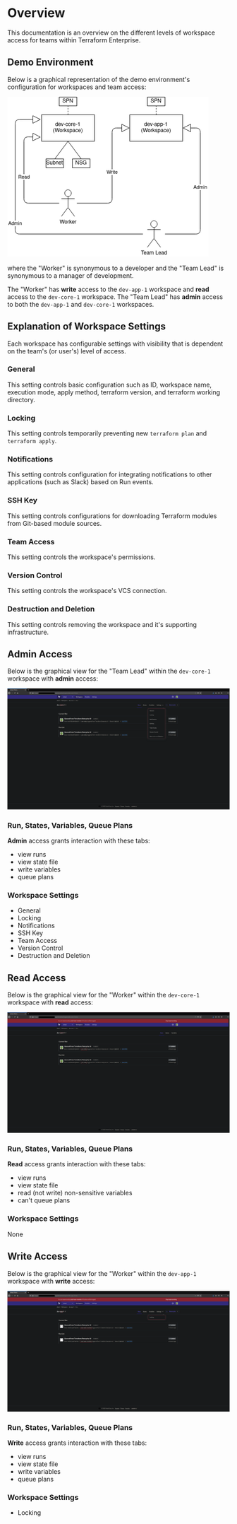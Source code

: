 # Overview

This documentation is an overview on the different levels of workspace access for teams within Terraform Enterprise.

## Demo Environment

Below is a graphical representation of the demo environment's configuration for workspaces and team access:

![team-access-diagram](./images/team-access-diagram.png)

where the "Worker" is synonymous to a developer and the "Team Lead" is synonymous to a manager of development.

The "Worker" has __write__ access to the `dev-app-1` workspace and __read__ access to the `dev-core-1` workspace. The "Team Lead" has __admin__ access to both the `dev-app-1` and `dev-core-1` workspaces.  

## Explanation of Workspace Settings

Each workspace has configurable settings with visibility that is dependent on the team's (or user's) level of access.

### General

This setting controls basic configuration such as ID, workspace name, execution mode, apply method, terraform version, and terraform working directory.

### Locking

This setting controls temporarily preventing new `terraform plan` and `terraform apply`.

### Notifications

This setting controls configuration for integrating notifications to other applications (such as Slack) based on Run events.

### SSH Key

This setting controls configurations for downloading Terraform modules from Git-based module sources.

### Team Access

This setting controls the workspace's permissions.

### Version Control

This setting controls the workspace's VCS connection.

### Destruction and Deletion

This setting controls removing the workspace and it's supporting infrastructure.

## Admin Access

Below is the graphical view for the "Team Lead" within the `dev-core-1` workspace with __admin__ access:

![admin-access-core-ws](./images/admin-access-core-ws.png)

### Run, States, Variables, Queue Plans

__Admin__ access grants interaction with these tabs:

* view runs
* view state file
* write variables
* queue plans

### Workspace Settings

* General
* Locking
* Notifications
* SSH Key
* Team Access
* Version Control
* Destruction and Deletion

## Read Access

Below is the graphical view for the "Worker" within the `dev-core-1` workspace with __read__ access:

![read-access-core-ws](./images/read-access-core-ws.png)

### Run, States, Variables, Queue Plans

__Read__ access grants interaction with these tabs:

* view runs
* view state file
* read (not write) non-sensitive variables
* can't queue plans

### Workspace Settings

None

## Write Access

Below is the graphical view for the "Worker" within the `dev-app-1` workspace with __write__ access:

![write-access-app-ws](./images/write-access-app-ws.png)

### Run, States, Variables, Queue Plans

__Write__ access grants interaction with these tabs:

* view runs
* view state file
* write variables
* queue plans

### Workspace Settings

* Locking
